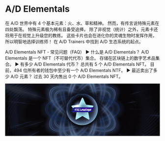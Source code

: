 # A/D Elementals

在 A/D 世界中有 4 个基本元素：火、水、草和精神。 然而，有传言说特殊元素在四处飘荡。 特殊元素极为稀有且备受追捧。 除了非视觉（统计）之外，元素卡还将用于在视觉上升级您的教练。 这些卡片也会在进化你的灵魂生物时发挥作用，所以明智地选择训练师！ 在 A/D Trainers 中找到 A/D 生态系统的起点。

A/D Elementals NFT - 常见问题（FAQ）
▶ 什么是 A/D Elementals？
A/D Elementals 是一个 NFT（不可替代代币）集合。 存储在区块链上的数字艺术品集合。
▶ 有多少 A/D Elementals 代币？
总共有 5 个 A/D Elementals NFT。 目前，494 位所有者的钱包中至少有一个 A/D Elementals NTF。
▶ 最近卖出了多少 A/D 元素？
过去 30 天内售出 0 个 A/D Elementals NFT。

![unnamed](unnamed.png)
